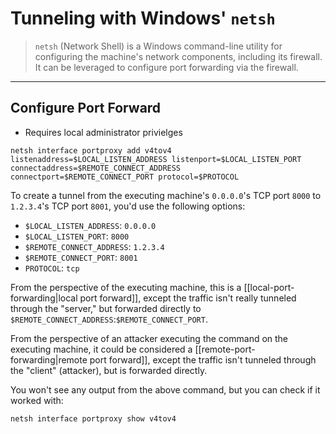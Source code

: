# Tunneling with Windows' `netsh`

> `netsh` (Network Shell) is a Windows command-line utility for configuring the machine's network components, including its firewall. It can be leveraged to configure port forwarding via the firewall.

---

## Configure Port Forward

- Requires local administrator privielges

```batch
netsh interface portproxy add v4tov4 listenaddress=$LOCAL_LISTEN_ADDRESS listenport=$LOCAL_LISTEN_PORT connectaddress=$REMOTE_CONNECT_ADDRESS connectport=$REMOTE_CONNECT_PORT protocol=$PROTOCOL
```

To create a tunnel from the executing machine's `0.0.0.0`'s TCP port `8000` to `1.2.3.4`'s TCP port `8001`, you'd use the following options:

- `$LOCAL_LISTEN_ADDRESS`: `0.0.0.0`
- `$LOCAL_LISTEN_PORT`: `8000`
- `$REMOTE_CONNECT_ADDRESS`: `1.2.3.4`
- `$REMOTE_CONNECT_PORT`: `8001`
- `PROTOCOL`: `tcp`

From the perspective of the executing machine, this is a [[local-port-forwarding|local port forward]], except the traffic isn't really tunneled through the "server," but forwarded directly to `$REMOTE_CONNECT_ADDRESS`:`$REMOTE_CONNECT_PORT`.

From the perspective of an attacker executing the command on the executing machine, it could be considered a [[remote-port-forwarding|remote port forward]], except the traffic isn't tunneled through the "client" (attacker), but is forwarded directly.

You won't see any output from the above command, but you can check if it worked with:

```batch
netsh interface portproxy show v4tov4 
```
